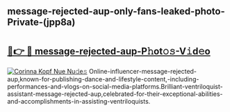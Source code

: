 ## message-rejected-aup-only-fans​-leaked-photo​-Private-(jpp8a)


# <h2><a href="https://mediaupload.pro?title=message-rejected-aup&ref=git">🔗👉 🔴 message-rejected-aup-P𝚑ot𝚘𝚜-V𝚒d𝚎o</a></h2>

[![Corinna Kopf Nue Nu𝚍e𝚜](https://i.imgur.com/0qMVB7G.gif)](https://mediaupload.pro?title=message-rejected-aup&ref=git)
Online-influencer-message-rejected-aup,known-for-publishing-dance-and-lifestyle-content,-including-performances-and-vlogs-on-social-media-platforms.Brilliant-ventriloquist-assistant-message-rejected-aup,celebrated-for-their-exceptional-abilities-and-accomplishments-in-assisting-ventriloquists.  